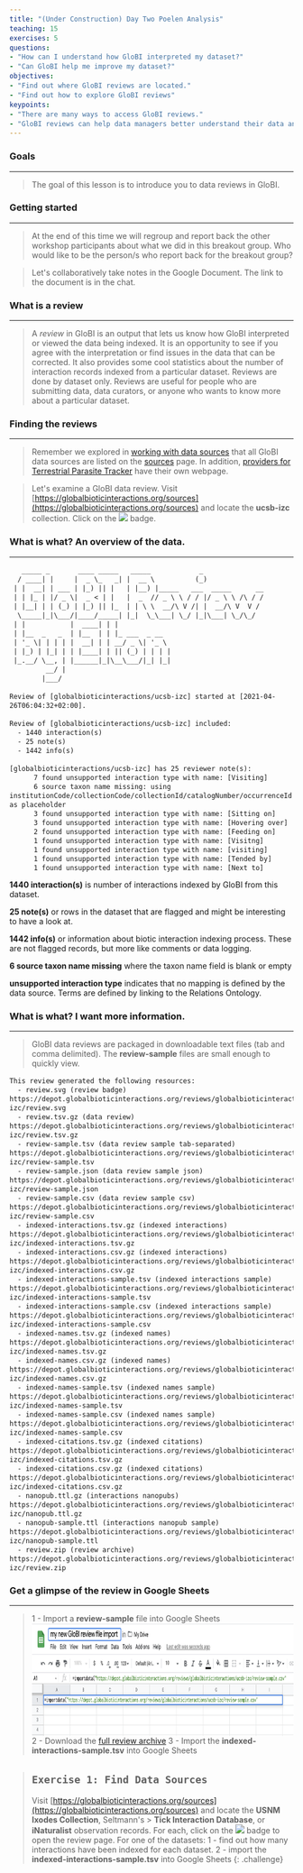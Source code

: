 ```yaml
---
title: "(Under Construction) Day Two Poelen Analysis"
teaching: 15
exercises: 5
questions:
- "How can I understand how GloBI interpreted my dataset?"
- "Can GloBI help me improve my dataset?"
objectives:
- "Find out where GloBI reviews are located."
- "Find out how to explore GloBI reviews"
keypoints:
- "There are many ways to access GloBI reviews."
- "GloBI reviews can help data managers better understand their data and how GloBI interprets it."
---
```


### Goals
---------------------------------
> The goal of this lesson is to introduce you to data reviews in GloBI.

### Getting started
---------------------------------
> At the end of this time we will regroup and report back the other workshop participants about what we did in this breakout group. Who would like to be the person/s who report back for the breakout group?

> Let's collaboratively take notes in the Google Document. The link to the document is in the chat.

### What is a review
-----
> A *review* in GloBI is an output that lets us know how GloBI interpreted or viewed the data being indexed. It is an opportunity to see if you agree with the interpretation or find issues in the data that can be corrected. It also provides some cool statistics about the number of interaction records indexed from a particular dataset. Reviews are done by dataset only. Reviews are useful for people who are submitting data, data curators, or anyone who wants to know more about a particular dataset.

### Finding the reviews
-----
> Remember we explored in [working with data sources](https://www.globalbioticinteractions.org/interaction-data-workshop/05-working-with-data-sources/index.html) that all GloBI data sources are listed on the [sources](https://www.globalbioticinteractions.org/sources) page. In addition, [providers for Terrestrial Parasite Tracker](https://www.globalbioticinteractions.org/parasitetracker) have their own webpage.

> Let's examine a GloBI data review. Visit [https://globalbioticinteractions.org/sources](https://globalbioticinteractions.org/sources) and locate the **ucsb-izc** collection. Click on the <img src="https://depot.globalbioticinteractions.org/reviews/AgentschapPlantentuinMeise/ashForestInteractions/review.svg" style="display: inline; height: 1.1em; margin: 0;"> badge.


### What is what? An overview of the data.
-----
~~~
   _____ _       ____ _____   _____            _                
  / ____| |     |  _ \_   _| |  __ \          (_)               
 | |  __| | ___ | |_) || |   | |__) |_____   ___  _____      __ 
 | | |_ | |/ _ \|  _ < | |   |  _  // _ \ \ / / |/ _ \ \ /\ / / 
 | |__| | | (_) | |_) || |_  | | \ \  __/\ V /| |  __/\ V  V /  
  \_____|_|\___/|____/_____| |_|  \_\___| \_/ |_|\___| \_/\_/   
 | |           |  ____| | |                                     
 | |__  _   _  | |__  | | |_ ___  _ __                          
 | '_ \| | | | |  __| | | __/ _ \| '_ \                         
 | |_) | |_| | | |____| | || (_) | | | |                        
 |_.__/ \__, | |______|_|\__\___/|_| |_|                        
         __/ |                                                  
        |___/                                                   

Review of [globalbioticinteractions/ucsb-izc] started at [2021-04-26T06:04:32+02:00].

Review of [globalbioticinteractions/ucsb-izc] included:
  - 1440 interaction(s)
  - 25 note(s)
  - 1442 info(s)

[globalbioticinteractions/ucsb-izc] has 25 reviewer note(s):
      7 found unsupported interaction type with name: [Visiting]
      6 source taxon name missing: using institutionCode/collectionCode/collectionId/catalogNumber/occurrenceId as placeholder
      3 found unsupported interaction type with name: [Sitting on]
      3 found unsupported interaction type with name: [Hovering over]
      2 found unsupported interaction type with name: [Feeding on]
      1 found unsupported interaction type with name: [Visitng]
      1 found unsupported interaction type with name: [visiting]
      1 found unsupported interaction type with name: [Tended by]
      1 found unsupported interaction type with name: [Next to]
~~~

**1440 interaction(s)** is number of interactions indexed by GloBI from this dataset.

**25 note(s)** or rows in the dataset that are flagged and might be interesting to have a look at.

**1442 info(s)** or information about biotic interaction indexing process. These are not flagged records, but more like comments or data logging.

**6 source taxon name missing** where the taxon name field is blank or empty

**unsupported interaction type** indicates that no mapping is defined by the data source. Terms are defined by linking to the Relations Ontology.

### What is what? I want more information.
-----
>GloBI data reviews are packaged in downloadable text files (tab and comma delimited). The **review-sample** files are small enough to quickly view. 

~~~
This review generated the following resources:
  - review.svg (review badge) https://depot.globalbioticinteractions.org/reviews/globalbioticinteractions/ucsb-izc/review.svg
  - review.tsv.gz (data review) https://depot.globalbioticinteractions.org/reviews/globalbioticinteractions/ucsb-izc/review.tsv.gz
  - review-sample.tsv (data review sample tab-separated) https://depot.globalbioticinteractions.org/reviews/globalbioticinteractions/ucsb-izc/review-sample.tsv
  - review-sample.json (data review sample json) https://depot.globalbioticinteractions.org/reviews/globalbioticinteractions/ucsb-izc/review-sample.json
  - review-sample.csv (data review sample csv) https://depot.globalbioticinteractions.org/reviews/globalbioticinteractions/ucsb-izc/review-sample.csv
  - indexed-interactions.tsv.gz (indexed interactions) https://depot.globalbioticinteractions.org/reviews/globalbioticinteractions/ucsb-izc/indexed-interactions.tsv.gz
  - indexed-interactions.csv.gz (indexed interactions) https://depot.globalbioticinteractions.org/reviews/globalbioticinteractions/ucsb-izc/indexed-interactions.csv.gz
  - indexed-interactions-sample.tsv (indexed interactions sample) https://depot.globalbioticinteractions.org/reviews/globalbioticinteractions/ucsb-izc/indexed-interactions-sample.tsv
  - indexed-interactions-sample.csv (indexed interactions sample) https://depot.globalbioticinteractions.org/reviews/globalbioticinteractions/ucsb-izc/indexed-interactions-sample.csv
  - indexed-names.tsv.gz (indexed names) https://depot.globalbioticinteractions.org/reviews/globalbioticinteractions/ucsb-izc/indexed-names.tsv.gz
  - indexed-names.csv.gz (indexed names) https://depot.globalbioticinteractions.org/reviews/globalbioticinteractions/ucsb-izc/indexed-names.csv.gz
  - indexed-names-sample.tsv (indexed names sample) https://depot.globalbioticinteractions.org/reviews/globalbioticinteractions/ucsb-izc/indexed-names-sample.tsv
  - indexed-names-sample.csv (indexed names sample) https://depot.globalbioticinteractions.org/reviews/globalbioticinteractions/ucsb-izc/indexed-names-sample.csv
  - indexed-citations.tsv.gz (indexed citations) https://depot.globalbioticinteractions.org/reviews/globalbioticinteractions/ucsb-izc/indexed-citations.tsv.gz
  - indexed-citations.csv.gz (indexed citations) https://depot.globalbioticinteractions.org/reviews/globalbioticinteractions/ucsb-izc/indexed-citations.csv.gz
  - nanopub.ttl.gz (interactions nanopubs) https://depot.globalbioticinteractions.org/reviews/globalbioticinteractions/ucsb-izc/nanopub.ttl.gz
  - nanopub-sample.ttl (interactions nanopub sample) https://depot.globalbioticinteractions.org/reviews/globalbioticinteractions/ucsb-izc/nanopub-sample.ttl
  - review.zip (review archive) https://depot.globalbioticinteractions.org/reviews/globalbioticinteractions/ucsb-izc/review.zip
~~~

### Get a glimpse of the review in Google Sheets
-----
>1 - Import a **review-sample** file into Google Sheets
><img src="https://github.com/globalbioticinteractions/interaction-data-workshop/raw/gh-pages/fig/import-data.png" height="200" align="middle"  />
>2 - Download the [full review archive](https://depot.globalbioticinteractions.org/reviews/globalbioticinteractions/ucsb-izc/review.zip)
>3 - Import the **indexed-interactions-sample.tsv** into Google Sheets


> ## `Exercise 1: Find Data Sources`
> Visit [https://globalbioticinteractions.org/sources](https://globalbioticinteractions.org/sources) and locate the **USNM Ixodes Collection**, Seltmann's > **Tick Interaction Database**, or **iNaturalist** observation records. For each, click on the <img src="https://depot.globalbioticinteractions.org/reviews/AgentschapPlantentuinMeise/ashForestInteractions/review.svg" style="display: inline; height: 1.1em; margin: 0;"> badge to open the review page. For one of the datasets:
1 - find out how many interactions have been indexed for each dataset.
2 - import the **indexed-interactions-sample.tsv** into Google Sheets
{: .challenge}
